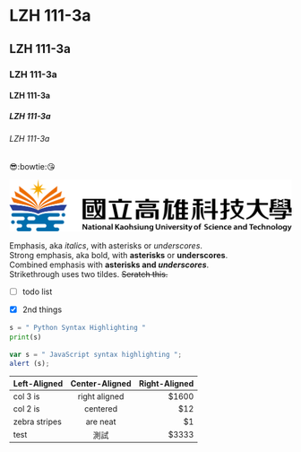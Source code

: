 # LZH 111-3a
## LZH 111-3a
### LZH 111-3a
#### LZH 111-3a
##### LZH 111-3a
###### LZH 111-3a


😎:bowtie::kissing_heart:

![nkust](nkust.png "高科大")


Emphasis, aka *italics*, with asterisks or *underscores*.<br>
Strong emphasis, aka bold, with **asterisks** or **underscores**.<br>
Combined emphasis with **asterisks and *underscores***.<br>
Strikethrough uses two tildes. ~~Seratch this.~~


- [ ] todo list
- [x] 2nd things


```python
s = " Python Syntax Highlighting "
print(s)
```

```js
var s = " JavaScript syntax highlighting ";
alert (s);
```


| Left-Aligned  | Center-Aligned | Right-Aligned |
| :-------------| :-----------: | ----:|
|   col 3 is    | right aligned | $1600 | 
|   col 2 is    |    centered   |  $12  | 
| zebra stripes |    are neat   |   $1  | 
|  test  | 測試     |   $3333 | 
